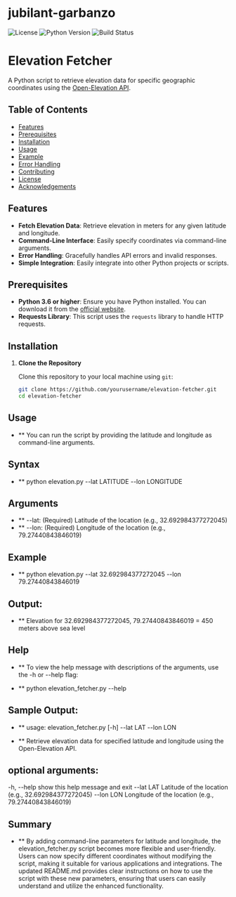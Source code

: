 # jubilant-garbanzo

![License](https://img.shields.io/badge/license-MIT-blue.svg)
![Python Version](https://img.shields.io/badge/python-3.8%2B-blue.svg)
![Build Status](https://img.shields.io/badge/build-passing-brightgreen.svg)


# Elevation Fetcher

A Python script to retrieve elevation data for specific geographic coordinates using the [Open-Elevation API](https://open-elevation.com/).

## Table of Contents

- [Features](#features)
- [Prerequisites](#prerequisites)
- [Installation](#installation)
- [Usage](#usage)
- [Example](#example)
- [Error Handling](#error-handling)
- [Contributing](#contributing)
- [License](#license)
- [Acknowledgements](#acknowledgements)

## Features

- **Fetch Elevation Data**: Retrieve elevation in meters for any given latitude and longitude.
- **Command-Line Interface**: Easily specify coordinates via command-line arguments.
- **Error Handling**: Gracefully handles API errors and invalid responses.
- **Simple Integration**: Easily integrate into other Python projects or scripts.

## Prerequisites

- **Python 3.6 or higher**: Ensure you have Python installed. You can download it from the [official website](https://www.python.org/downloads/).
- **Requests Library**: This script uses the `requests` library to handle HTTP requests.

## Installation

1. **Clone the Repository**

   Clone this repository to your local machine using `git`:

   ```bash
   git clone https://github.com/yourusername/elevation-fetcher.git
   cd elevation-fetcher


## Usage
- ** You can run the script by providing the latitude and longitude as command-line arguments.

## Syntax
- ** python elevation.py --lat LATITUDE --lon LONGITUDE

## Arguments
- ** --lat: (Required) Latitude of the location (e.g., 32.692984377272045)
- ** --lon: (Required) Longitude of the location (e.g., 79.27440843846019)

## Example
- ** python elevation.py --lat 32.692984377272045 --lon 79.27440843846019


## Output:
- ** Elevation for 32.692984377272045, 79.27440843846019 = 450 meters above sea level

## Help
- ** To view the help message with descriptions of the arguments, use the -h or --help flag:

- ** python elevation_fetcher.py --help

## Sample Output:

- ** usage: elevation_fetcher.py [-h] --lat LAT --lon LON

- **  Retrieve elevation data for specified latitude and longitude using the Open-Elevation API.

## optional arguments:
  -h, --help       show this help message and exit
  --lat LAT        Latitude of the location (e.g., 32.692984377272045)
  --lon LON        Longitude of the location (e.g., 79.27440843846019)
  
  
## Summary
  - ** By adding command-line parameters for latitude and longitude, the elevation_fetcher.py script becomes more flexible and user-friendly. Users can now specify different coordinates without modifying the script, making it suitable for various applications and integrations. The updated README.md provides clear instructions on how to use the script with these new parameters, ensuring that users can easily understand and utilize the enhanced functionality.  

